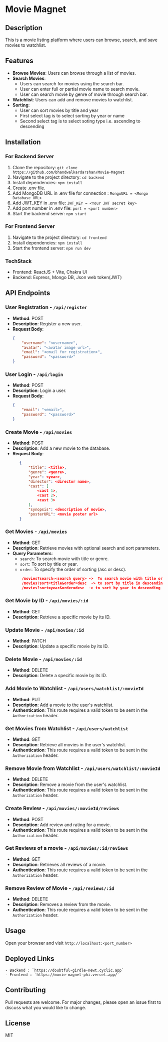 # Movie Magnet

## Description
This is a movie listing platform where users can browse, search, and save movies to watchlist.

## Features
- **Browse Movies**: Users can browse through a list of movies.
- **Search Movies**: 
    - Users can search for movies using the search bar. 
    - User can enter full or partial movie name to search movie.
    - User can search movie by genre of movie through search bar.
- **Watchlist**: Users can add and remove movies to watchlist.
- **Sorting**: 
    - User can sort movies by title and year
    - First select tag is to select sorting by year or name
    - Second select tag is to select soting type i.e. ascending to descending

## Installation
### For Backend Server
1. Clone the repository: `git clone https://github.com/bhandwalkardarshan/Movie-Magnet`
2. Navigate to the project directory: `cd backend`
3. Install dependencies: `npm install`
4. Create .env file.
5. Add MongoDB URL in .env file for connection : `MongoURL = <Mongo Database URL>` 
6. Add JWT_KEY in .env file: `JWT_KEY = <Your JWT secret key>`
7. Add port number in .env file: `port = <port number>`
8. Start the backend server: `npm start` 

### For Frontend Server
1. Navigate to the project directory: `cd frontend`
2. Install dependencies: `npm install`
3. Start the frontend server: `npm run dev`

### TechStack
- Frontend: ReactJS + Vite, Chakra UI
- Backend: Express, Mongo DB, Json web token(JWT)

## API Endpoints

### User Registration - `/api/register`
- **Method**: POST
- **Description**: Register a new user.
- **Request Body**:
    ```json
    {
        "username": "<username>",
        "avatar": "<avatar image url>",
        "email": "<email for registration>",
        "password": "<password>"
    }
    ```

### User Login - `/api/login`
- **Method**: POST
- **Description**: Login a user.
- **Request Body**:
    ```json
    {
        "email": "<email>",
        "password": "<password>"
    }
    ```

### Create Movie - `/api/movies`
- **Method**: POST
- **Description**: Add a new movie to the database.
- **Request Body**:
     ```json
        {
            "title": <title>,
            "genre": <genre>,
            "year": <year>,
            "director": <director name>,
            "cast": [
                <cast 1>,
                <cast 2>,
                <cast 3>
            ],
            "synopsis": <description of movie>,
            "posterURL": <movie poster url>
        }
    ```

### Get Movies - `/api/movies`
- **Method**: GET
- **Description**: Retrieve movies with optional search and sort parameters. 
- **Query Parameters**:
    - `search`: To search movie with title or genre.
    - `sort`: To sort by title or year.
    - `order`: To specify the order of sorting (asc or desc).
    ```json
        /movies?search=<search query> ->  To search movie with title or genre
        /movies?sort=title&order=desc  -> to sort by title in descending order
        /movies?sort=year&order=desc  -> to sort by year in descending order
### Get Movie by ID - `/api/movies/:id`
- **Method**: GET
- **Description**: Retrieve a specific movie by its ID.

### Update Movie - `/api/movies/:id`
- **Method**: PATCH
- **Description**: Update a specific movie by its ID.

### Delete Movie - `/api/movies/:id`
- **Method**: DELETE
- **Description**: Delete a specific movie by its ID.

### Add Movie to Watchlist - `/api/users/watchlist/:movieId`
- **Method**: PUT
- **Description**: Add a movie to the user's watchlist.
- **Authentication**: This route requires a valid token to be sent in the `Authorization` header.

### Get Movies from Watchlist - `/api/users/watchlist`
- **Method**: GET
- **Description**: Retrieve all movies in the user's watchlist.
- **Authentication**: This route requires a valid token to be sent in the `Authorization` header.

### Remove Movie from Watchlist - `/api/users/watchlist/:movieId`
- **Method**: DELETE
- **Description**: Remove a movie from the user's watchlist.
- **Authentication**: This route requires a valid token to be sent in the `Authorization` header.

### Create Review - `/api/movies/:movieId/reviews`
- **Method**: POST
- **Description**: Add review and rating for a movie.
- **Authentication**: This route requires a valid token to be sent in the `Authorization` header.

### Get Reviews of a movie - `/api/movies/:id/reviews`
- **Method**: GET
- **Description**: Retrieves all reviews of a movie.
- **Authentication**: This route requires a valid token to be sent in the `Authorization` header.

### Remove Review of Movie - `/api/reviews/:id`
- **Method**: DELETE
- **Description**: Removes a review from the movie.
- **Authentication**: This route requires a valid token to be sent in the `Authorization` header.

## Usage
Open your browser and visit `http://localhost:<port_number>`

## Deployed Links
    - Backend : `https://doubtful-girdle-newt.cyclic.app`
    - Frontend : `https://movie-magnet-phi.vercel.app/`

## Contributing
Pull requests are welcome. For major changes, please open an issue first to discuss what you would like to change.

## License
MIT

